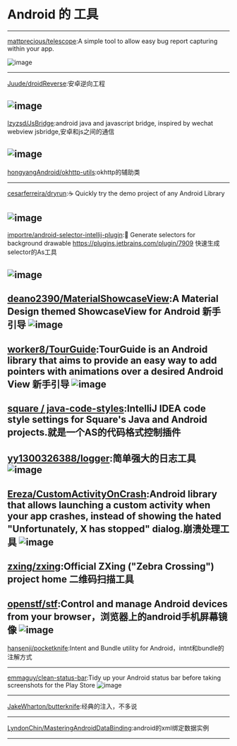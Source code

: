
# Android 的 工具


---
[mattprecious/telescope](https://github.com/mattprecious/telescope):A simple tool to allow easy bug report capturing within your app.

![image](https://github.com/mattprecious/telescope/blob/master/images/sample.gif)     
 
---
[Juude/droidReverse](https://github.com/Juude/droidReverse):安卓逆向工程

![image](https://raw.githubusercontent.com/Juude/droidReverse/master/art/guard.png)     
---
[lzyzsd/JsBridge](https://github.com/lzyzsd/JsBridge):android java and javascript bridge, inspired by wechat webview jsbridge,安卓和js之间的通信

![image](https://raw.githubusercontent.com/lzyzsd/JsBridge/master/JsBridge.gif)     
---
[hongyangAndroid/okhttp-utils](https://github.com/hongyangAndroid/okhttp-utils):okhttp的辅助类
  
---
[cesarferreira/dryrun](https://github.com/cesarferreira/dryrun)::coffee: Quickly try the demo project of any Android Library

![image](https://raw.githubusercontent.com/cesarferreira/dryrun/master/extras/usage.gif)     
---
[importre/android-selector-intellij-plugin](https://github.com/importre/android-selector-intellij-plugin)::art: Generate selectors for background drawable https://plugins.jetbrains.com/plugin/7909
快速生成selector的As工具

![image](https://github.com/importre/android-selector-intellij-plugin/blob/master/images/screenshot1.png)     
---
[deano2390/MaterialShowcaseView](https://github.com/deano2390/MaterialShowcaseView):A Material Design themed ShowcaseView for Android 新手引导
![image](https://camo.githubusercontent.com/b72d79c013305ad20ef510af50abc6b12b721999/687474703a2f2f692e696d6775722e636f6d2f51494d59524a682e706e67)     
---
[worker8/TourGuide](https://github.com/worker8/TourGuide):TourGuide is an Android library that aims to provide an easy way to add pointers with animations over a desired Android View 新手引导
![image](https://raw.githubusercontent.com/worker8/all_my_media_files/695d9a2/2015-07-01_screenshot.png)     
---
[square / java-code-styles](https://github.com/square/java-code-styles):IntelliJ IDEA code style settings for Square's Java and Android projects.就是一个AS的代码格式控制插件     
---
[yy1300326388/logger](https://github.com/yy1300326388/logger):简单强大的日志工具
![image](https://github.com/orhanobut/logger/blob/master/images/custom-tag.png)
---

[Ereza/CustomActivityOnCrash](https://github.com/Ereza/CustomActivityOnCrash):Android library that allows launching a custom activity when your app crashes, instead of showing the hated "Unfortunately, X has stopped" dialog.崩溃处理工具
![image](https://github.com/Ereza/CustomActivityOnCrash/blob/master/images/frontpage.png)
---

[zxing/zxing](https://github.com/zxing/zxing):Official ZXing ("Zebra Crossing") project home
二维码扫描工具
---

[openstf/stf](https://github.com/openstf/stf):Control and manage Android devices from your browser，浏览器上的android手机屏幕镜像
![image](https://raw.githubusercontent.com/openstf/stf/master/doc/7s_usage.gif)
---
[hansenji/pocketknife](https://github.com/hansenji/pocketknife):Intent and Bundle utility for Android，intnt和bundle的注解方式

---
[emmaguy/clean-status-bar](https://github.com/emmaguy/clean-status-bar):Tidy up your Android status bar before taking screenshots for the Play Store
![image](https://github.com/emmaguy/clean-status-bar/blob/master/images/banner_before_after.png)

---
[JakeWharton/butterknife](https://github.com/JakeWharton/butterknife):经典的注入，不多说


---
[LyndonChin/MasteringAndroidDataBinding](https://github.com/LyndonChin/MasteringAndroidDataBinding):android的xml绑定数据实例


---